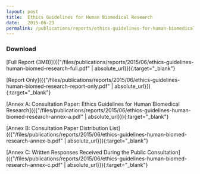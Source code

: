 ```yaml
---
layout: post
title:  Ethics Guidelines for Human Biomedical Research
date:   2015-06-23
permalink: /publications/reports/ethics-guidelines-for-human-biomedical-research
---
```


### **Download**

[Full Report (3MB)]({{"/files/publications/reports/2015/06/ethics-guidelines-human-biomed-research-full.pdf" | absolute_url}}){:target="_blank"}

[Report Only]({{"/files/publications/reports/2015/06/ethics-guidelines-human-biomed-research-report-only.pdf" | absolute_url}}){:target="_blank"}

[Annex A: Consultation Paper: Ethics Guidelines for Human Biomedical Research]({{"/files/publications/reports/2015/06/ethics-guidelines-human-biomed-research-annex-a.pdf" | absolute_url}}){:target="_blank"}

[Annex B: Consultation Paper Distribution List]({{"/files/publications/reports/2015/06/ethics-guidelines-human-biomed-research-annex-b.pdf" | absolute_url}}){:target="_blank"}

[Annex C: Written Responses Received During the Public Consultation]({{"/files/publications/reports/2015/06/ethics-guidelines-human-biomed-research-annex-c.pdf" | absolute_url}}){:target="_blank"}
